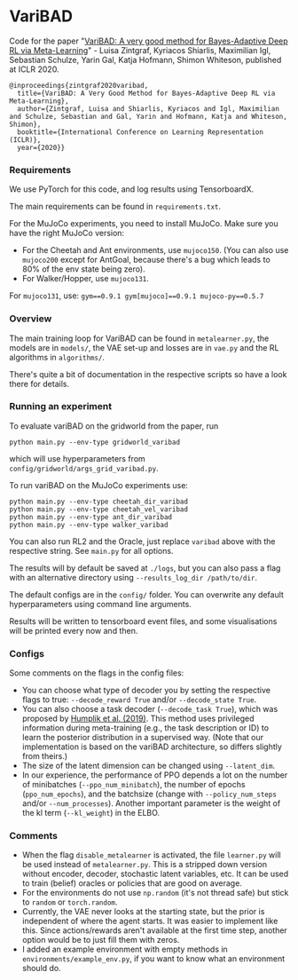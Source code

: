 # VariBAD

Code for the paper "[VariBAD: A very good method for Bayes-Adaptive Deep RL via Meta-Learning](https://openreview.net/forum?id=Hkl9JlBYvr)" - 
Luisa Zintgraf, Kyriacos Shiarlis, Maximilian Igl, Sebastian Schulze, 
Yarin Gal, Katja Hofmann, Shimon Whiteson, published at ICLR 2020.

```
@inproceedings{zintgraf2020varibad,
  title={VariBAD: A Very Good Method for Bayes-Adaptive Deep RL via Meta-Learning},
  author={Zintgraf, Luisa and Shiarlis, Kyriacos and Igl, Maximilian and Schulze, Sebastian and Gal, Yarin and Hofmann, Katja and Whiteson, Shimon},
  booktitle={International Conference on Learning Representation (ICLR)},
  year={2020}}
```

### Requirements

We use PyTorch for this code, and log results using TensorboardX.

The main requirements can be found in `requirements.txt`. 

For the MuJoCo experiments, you need to install MuJoCo.
Make sure you have the right MuJoCo version:
- For the Cheetah and Ant environments, use `mujoco150`. 
(You can also use `mujoco200` except for AntGoal, 
because there's a bug which leads to 80% of the env state being zero).
- For Walker/Hopper, use `mujoco131`.

For `mujoco131`, use: `gym==0.9.1 gym[mujoco]==0.9.1 mujoco-py==0.5.7`

### Overview

The main training loop for VariBAD can be found in `metalearner.py`,
the models are in `models/`, the VAE set-up and losses are in `vae.py` and the RL algorithms in `algorithms/`.

There's quite a bit of documentation in the respective scripts so have a look there for details.

### Running an experiment

To evaluate variBAD on the gridworld from the paper, run

`python main.py --env-type gridworld_varibad`

which will use hyperparameters from `config/gridworld/args_grid_varibad.py`. 

To run variBAD on the MuJoCo experiments use:
```
python main.py --env-type cheetah_dir_varibad
python main.py --env-type cheetah_vel_varibad
python main.py --env-type ant_dir_varibad
python main.py --env-type walker_varibad
```

You can also run RL2 and the Oracle, just replace `varibad` above with the respective string. 
See `main.py` for all options.

The results will by default be saved at `./logs`, 
but you can also pass a flag with an alternative directory using `--results_log_dir /path/to/dir`.

The default configs are in the `config/` folder. 
You can overwrite any default hyperparameters using command line arguments.

Results will be written to tensorboard event files, 
and some visualisations will be printed every now and then.

### Configs

Some comments on the flags in the config files:
- You can choose what type of decoder you by setting the respective flags to true: 
`--decode_reward True` and/or `--decode_state True`.
- You can also choose a task decoder (`--decode_task True`), which was proposed by 
[Humplik et al. (2019)](https://arxiv.org/abs/1905.06424). 
This method uses privileged information during meta-training (e.g., the task description or ID)
to learn the posterior distribution in a supervised way. 
(Note that our implementation is based on the variBAD architecture, 
so differs slightly from theirs.)
- The size of the latent dimension can be changed using `--latent_dim`.
- In our experience, the performance of PPO depends a lot on 
the number of minibatches (`--ppo_num_minibatch`),
the number of epochs (`ppo_num_epochs`),
and the batchsize (change with `--policy_num_steps` and/or `--num_processes`).
Another important parameter is the weight of the kl term (`--kl_weight`) in the ELBO.

### Comments

- When the flag `disable_metalearner` is activated, the file `learner.py` will be used instead of `metalearner.py`. 
This is a stripped down version without encoder, decoder, stochastic latent variables, etc. 
It can be used to train (belief) oracles or policies that are good on average.
- For the environments do not use `np.random` (it's not thread safe) but stick to `random` or `torch.random`.
- Currently, the VAE never looks at the starting state, but the prior is independent
of where the agent starts. It was easier to implement like this. 
Since actions/rewards aren't available at the first time step, 
another option would be to just fill them with zeros.
- I added an example environment with empty methods in `environments/example_env.py`,
if you want to know what an environment should do.
